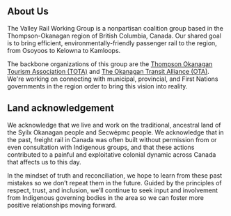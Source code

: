 ## About Us

The Valley Rail Working Group is a nonpartisan coalition group based in the Thompson-Okanagan region of British Columbia, Canada. Our shared goal is to bring efficient, environmentally-friendly passenger rail to the region, from Osoyoos to Kelowna to Kamloops.

The backbone organizations of this group are the [Thompson Okanagan Tourism Association (TOTA)](https://www.totabc.org/) and [The Okanagan Transit Alliance (OTA)](https://www.okanagantransit.com/).
We're working on connecting with municipal, provincial, and First Nations governments in the region order to bring this vision into reality.

## Land acknowledgement

We acknowledge that we live and work on the traditional, ancestral land of the Syilx Okanagan people and Secwépmc people. We acknowledge that in the past, freight rail in Canada was often built without permission from or even consultation with Indigenous groups, and that these actions contributed to a painful and exploitative colonial dynamic across Canada that affects us to this day.

In the mindset of truth and reconciliation, we hope to learn from these past mistakes so we don’t repeat them in the future. Guided by the principles of respect, trust, and inclusion, we’ll continue to seek input and involvement from Indigenous governing bodies in the area so we can foster more positive relationships moving forward.
